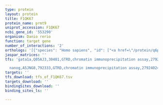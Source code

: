 ```yaml
---
type: protein
layout: protein
title: F1QK67
protein_name: prmt9
uniprot_accession: F1QK67
ncbi_gene_id: '553290'
organism: Danio rerio
function: target gene
number_of_interactions: '2'
orthologs: '[{"species": "Homo sapiens", "id": ["<a href=\"/protein/q6p2p2\">Q6P2P2</a>"]}, {"species": "Mus musculus", "id": ["F8WIU7"]}, {"species": "Rattus norvegicus", "id": ["<a href=\"/protein/d3zdr5\">D3ZDR5</a>"]}]'
jaspar_matrices: ''
tfs: 'gata1a,Q05AJ3,30481,GTRD,chromatin immunoprecipitation assay,27924024%5Buid%5D,No

  nanog,A5JNG8,792333,GTRD,chromatin immunoprecipitation assay,27924024%5Buid%5D,No'
targets: ''
tfs_download: tfs_of_F1QK67.tsv
targets_download: ''
bindingSites_download: ''
binding_sites_ls: ''

---
```

